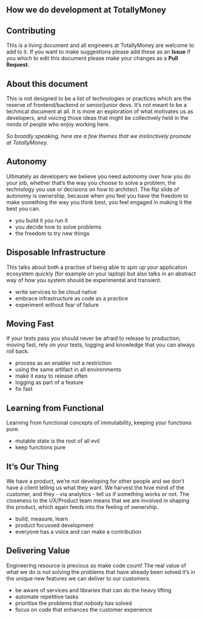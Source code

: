 ## How we do development at TotallyMoney
## Contributing
This is a living document and all engineers at TotallyMoney are welcome to add to it. If you want to make suggestions please add these as an **Issue** if you which to edit this document please make your changes as a **Pull Request**.

## About this document

This is not designed to be a list of technologies or practices which are the reserve of frontend/backend or senior/junior devs. It’s not meant to be a technical document at all. 
It is more an exploration of what motivates us as developers, and voicing those ideas that might be collectively held in the minds of people who enjoy working here. 

_So broadly speaking, here are a few themes that we instinctively promote at TotallyMoney._

## Autonomy

Ultimately as developers we believe you need autonomy over how you do your job, whether that’s the way you choose to solve a problem, the technology you use or decisions on how to architect. The flip slide of autonomy is ownership, because when you feel you have the freedom to make something the way you think best, you feel engaged in making it the best you can.

* you build it you run it
* you decide how to solve problems
* the freedom to try new things

## Disposable Infrastructure
This talks about both a practise of being able to spin up your application ecosystem quickly (for example on your laptop) but also talks in an abstract way of how you system should be experimental and transient.

* write services to be cloud native
* embrace infrastructure as code as a practice
* experiment without fear of failure

## Moving Fast
If your tests pass you should never be afraid to release to production; moving fast, rely on your tests, logging and knowledge that you can always roll back.

* process as an enabler not a restriction
* using the same artifact in all environments
* make it easy to release often
* logging as part of a feature
* fix fast

## Learning from Functional 
Learning from functional concepts of immutability, keeping your functions pure.

* mutable state is the root of all evil
* keep functions pure

## It’s Our Thing
We have a product, we’re not developing for other people and we don’t have a client telling us what they want. We harvest the hive mind of the customer, and they - via analytics - tell us if something works or not. The closeness to the UX/Product team means that we are involved in shaping the product, which again feeds into the feeling of ownership.

* build, measure, learn
* product focussed development
* everyone has a voice and can make a contribution


## Delivering Value 
Engineering resource is precious so make code count! The real value of what we do is not solving the problems that have already been solved it’s in the unique new features we can deliver to our customers. 

* be aware of services and libraries that can do the heavy lifting
* automate repetitive tasks
* prioritise the problems that nobody has solved
* focus on code that enhances the customer experience
